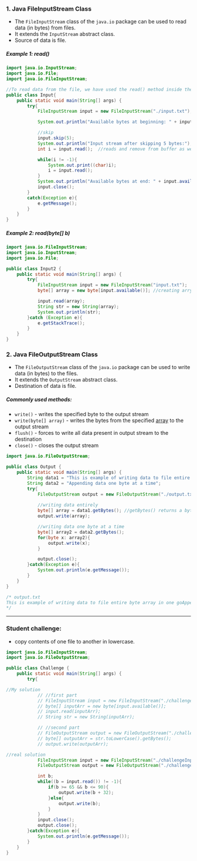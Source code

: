 
### 1. Java FileInputStream Class
- The `FileInputStream` class of the `java.io` package can be used to read data (in bytes) from files.
- It extends the `InputStream` abstract class.
- Source of data is file.

##### Example 1: read()

```java
import java.io.InputStream;
import java.io.File;
import java.io.FileInputStream;

//To read data from the file, we have used the read() method inside the while loop.
public class Input{
    public static void main(String[] args) {
        try{
            FileInputStream input = new FileInputStream("./input.txt");

            System.out.println("Available bytes at beginning: " + input.available());

            //skip
            input.skip(5);
            System.out.println("Input stream after skipping 5 bytes:");
            int i = input.read();  //reads and remove from buffer as well

            while(i != -1){
                System.out.print((char)i);
                i = input.read();
            }
            System.out.println("Available bytes at end: " + input.available());
            input.close();
        }
        catch(Exception e){
            e.getMessage();
        }
    }
}
```

##### Example 2: read(byte[] b)

```java
import java.io.FileInputStream;
import java.io.InputStream;
import java.io.File;

public class Input2 {
    public static void main(String[] args) {
        try{
            FileInputStream input = new FileInputStream("input.txt");
            byte[] array = new byte[input.available()]; //creating arry of size text file

            input.read(array);
            String str = new String(array);
            System.out.println(str);
        }catch (Exception e){
            e.getStackTrace();
        }
    }
}

```

### 2.  Java FileOutputStream Class

- The `FileOutputStream` class of the `java.io` package can be used to write data (in bytes) to the files.
- It extends the `OutputStream` abstract class.
- Destination of data is file.
##### Commonly used methods:
- `write()` - writes the specified byte to the output stream
- `write(byte[] array)` - writes the bytes from the specified [array](https://www.programiz.com/java-programming/arrays "array") to the output stream
- `flush()` - forces to write all data present in output stream to the destination
- `close()` - closes the output stream

```java
import java.io.FileOutputStream;

public class Output {
    public static void main(String[] args) {
        String data1 = "This is example of writing data to file entire byte array in one go";
        String data2 = "Appending data one byte at a time";
        try{
            FileOutputStream output = new FileOutputStream("./output.txt");
            
            //writing data entirely
            byte[] array = data1.getBytes(); //getBytes() returns a byte array
            output.write(array);

            //writing data one byte at a time
            byte[] array2 = data2.getBytes();
            for(byte x: array2){
                output.write(x);
            }

            output.close();
        }catch(Exception e){
            System.out.println(e.getMessage());
        }
    }   
}

/* output.txt
This is example of writing data to file entire byte array in one goAppending data one byte at a time
*/
```

---
### Student challenge:
- copy contents of one file to another in lowercase.
```java
import java.io.FileInputStream;
import java.io.FileOutputStream;

public class Challenge {
    public static void main(String[] args) {
        try{

//My solution
            // //first part 
            // FileInputStream input = new FileInputStream("./challengeInput.txt");
            // byte[] inputArr = new byte[input.available()];
            // input.read(inputArr);
            // String str = new String(inputArr);

            // //second part
            // FileOutputStream output = new FileOutputStream("./challengeOutput.txt");
            // byte[] outputArr = str.toLowerCase().getBytes();
            // output.write(outputArr);

//real solution
            FileInputStream input = new FileInputStream("./challengeInput.txt");
            FileOutputStream output = new FileOutputStream("./challengeOutput.txt");

            int b;
            while((b = input.read()) != -1){
                if(b >= 65 && b <= 90){
                    output.write(b + 32);
                }else{
                    output.write(b);
                }
            }
            input.close();
            output.close();
        }catch(Exception e){
            System.out.println(e.getMessage());
        }
    }
}
```